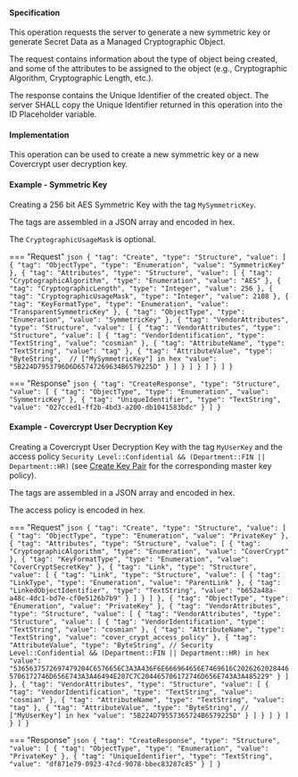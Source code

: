#### Specification

This operation requests the server to generate a new symmetric key or generate Secret Data as a Managed Cryptographic
Object.

The request contains information about the type of object being created, and some of the attributes to be assigned to
the object (e.g., Cryptographic Algorithm, Cryptographic Length, etc.).

The response contains the Unique Identifier of the created object. The server SHALL copy the Unique Identifier returned
in this operation into the ID Placeholder variable.

#### Implementation

This operation can be used to create a new symmetric key or a new Covercrypt user decryption key.

#### Example - Symmetric Key

Creating a 256 bit AES Symmetric Key with the tag `MySymmetricKey`.

The tags are assembled in a JSON array and encoded in hex. 

The `CryptographicUsageMask` is optional. 

=== "Request"
    ```json
    {
      "tag": "Create",
      "type": "Structure",
      "value": [
        {
          "tag": "ObjectType",
          "type": "Enumeration",
          "value": "SymmetricKey"
        },
        {
          "tag": "Attributes",
          "type": "Structure",
          "value": [
            {
              "tag": "CryptographicAlgorithm",
              "type": "Enumeration",
              "value": "AES"
            },
            {
              "tag": "CryptographicLength",
              "type": "Integer",
              "value": 256
            },
            {
              "tag": "CryptographicUsageMask",
              "type": "Integer",
              "value": 2108
            },
            {
              "tag": "KeyFormatType",
              "type": "Enumeration",
              "value": "TransparentSymmetricKey"
            },
            {
              "tag": "ObjectType",
              "type": "Enumeration",
              "value": "SymmetricKey"
            },
            {
              "tag": "VendorAttributes",
              "type": "Structure",
              "value": [
                {
                  "tag": "VendorAttributes",
                  "type": "Structure",
                  "value": [
                    {
                      "tag": "VendorIdentification",
                      "type": "TextString",
                      "value": "cosmian"
                    },
                    {
                      "tag": "AttributeName",
                      "type": "TextString",
                      "value": "tag"
                    },
                    {
                      "tag": "AttributeValue",
                      "type": "ByteString", 
                      // ["MySymmetricKey"] in hex
                      "value": "5B224D7953796D6D65747269634B6579225D"
                    }
                  ]
                }
              ]
            }
          ]
        }
      ]
    }
    ```

=== "Response"
    ```json
    {
      "tag": "CreateResponse",
      "type": "Structure",
      "value": [
        {
          "tag": "ObjectType",
          "type": "Enumeration",
          "value": "SymmetricKey"
        },
        {
          "tag": "UniqueIdentifier",
          "type": "TextString",
          "value": "027cced1-ff2b-4bd3-a200-db1041583bdc"
        }
      ]
    } 
    ```
#### Example - Covercrypt User Decryption Key

Creating a Covercrypt User Decryption Key with the tag `MyUserKey` and the access policy `Security Level::Confidential && (Department::FIN || Department::HR)`
(see [Create Key Pair](./_create_key_pair.md) for the corresponding master key policy).

The tags are assembled in a JSON array and encoded in hex.

The access policy is encoded in hex.

=== "Request"
    ```json
    {
      "tag": "Create",
      "type": "Structure",
      "value": [
        {
          "tag": "ObjectType",
          "type": "Enumeration",
          "value": "PrivateKey"
        },
        {
          "tag": "Attributes",
          "type": "Structure",
          "value": [
            {
              "tag": "CryptographicAlgorithm",
              "type": "Enumeration",
              "value": "CoverCrypt"
            },
            {
              "tag": "KeyFormatType",
              "type": "Enumeration",
              "value": "CoverCryptSecretKey"
            },
            {
              "tag": "Link",
              "type": "Structure",
              "value": [
                {
                  "tag": "Link",
                  "type": "Structure",
                  "value": [
                    {
                      "tag": "LinkType",
                      "type": "Enumeration",
                      "value": "ParentLink"
                    },
                    {
                      "tag": "LinkedObjectIdentifier",
                      "type": "TextString",
                      "value": "b652a48a-a48c-4dc1-bd7e-cf0e5126b7b9"
                    }
                  ]
                }
              ]
            },
            {
              "tag": "ObjectType",
              "type": "Enumeration",
              "value": "PrivateKey"
            },
            {
              "tag": "VendorAttributes",
              "type": "Structure",
              "value": [
                {
                  "tag": "VendorAttributes",
                  "type": "Structure",
                  "value": [
                    {
                      "tag": "VendorIdentification",
                      "type": "TextString",
                      "value": "cosmian"
                    },
                    {
                      "tag": "AttributeName",
                      "type": "TextString",
                      "value": "cover_crypt_access_policy"
                    },
                    {
                      "tag": "AttributeValue",
                      "type": "ByteString",
                      // Security Level::Confidential && (Department::FIN || Department::HR) in hex
                      "value": "5365637572697479204C6576656C3A3A436F6E666964656E7469616C20262620284465706172746D656E743A3A46494E207C7C204465706172746D656E743A3A485229"
                    }
                  ]
                },
                {
                  "tag": "VendorAttributes",
                  "type": "Structure",
                  "value": [
                    {
                      "tag": "VendorIdentification",
                      "type": "TextString",
                      "value": "cosmian"
                    },
                    {
                      "tag": "AttributeName",
                      "type": "TextString",
                      "value": "tag"
                    },
                    {
                      "tag": "AttributeValue",
                      "type": "ByteString",
                      // ["MyUserKey"] in hex
                      "value": "5B224D79557365724B6579225D"
                    }
                  ]
                }
              ]
            }
          ]
        }
      ]
    }
    ```

=== "Response"
    ```json
    {
      "tag": "CreateResponse",
      "type": "Structure",
      "value": [
        {
          "tag": "ObjectType",
          "type": "Enumeration",
          "value": "PrivateKey"
        },
        {
          "tag": "UniqueIdentifier",
          "type": "TextString",
          "value": "df871e79-0923-47cd-9078-bbec83287c85"
        }
      ]
    }    
    ```


